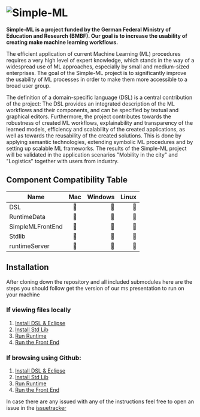 # ![Simple-ML](https://simple-ml.de/wp-content/uploads/2019/05/Simple-ML-Logo-03-e1557838304632.png)

**Simple-ML is a project funded by the German Federal Ministry of Education and Research (BMBF).
Our goal is to increase the usability of creating make machine learning workflows.**

The efficient application of current Machine Learning (ML) procedures requires a very high level of expert knowledge, which stands in the way of a widespread use of ML approaches, especially by small and medium-sized enterprises. The goal of the Simple-ML project is to significantly improve the usability of ML processes in order to make them more accessible to a broad user group.

The definition of a domain-specific language (DSL) is a central contribution of the project: The DSL provides an integrated description of the ML workflows and their components, and can be specified by textual and graphical editors. Furthermore, the project contributes towards the robustness of created ML workflows, explainability and transparency of the learned models, efficiency and scalability of the created applications, as well as towards the reusability of the created solutions. This is done by applying semantic technologies, extending symbolic ML procedures and by setting up scalable ML frameworks. The results of the Simple-ML project will be validated in the application scenarios "Mobility in the city" and "Logistics" together with users from industry.

## Component Compatibility Table

| Name| Mac           | Windows  |Linux|
| ------------- |:-------------:| -----:|-----:|
| DSL								|:cookie:| :cookie:|	:cookie:|
| RuntimeData				|:cookie:| :cookie: |:cookie:|
| SimpleMLFrontEnd	|:cookie:| :cookie: |:cookie:|
| Stdlib						|			:cookie: |  :cookie:|:cookie:|
| runtimeServer			|:cookie: |  :cookie: |:cookie:|

## Installation
After cloning down the repository and all included submodules here are the steps you should follow get the version of our ms presentation to run on your machine

### If viewing files locally
1. [Install DSL & Eclipse](../DSL/docs/md/development/developingWithEclipse.md)  
2. [Install Std Lib](../Stdlib/README.md)  
3. [Run Runtime](Runtime-Server.md)  
4. [Run the Front End](../SimpleMLFrontend/README.md)

### If browsing using Github:
1. [Install DSL & Eclipse](https://github.com/Simple-ML/DSL/blob/master/docs/md/development/developingWithEclipse.md)  
2. [Install Std Lib](https://github.com/Simple-ML/Stdlib/blob/master/README.md)  
3. [Run Runtime](https://github.com/Anzumana/Simple-ML/wiki/Runtime-Server)  
4. [Run the Front End](https://github.com/Anzumana/SimpleMLFrontEnd/blob/master/README.md)

In case there are any issued with any of the instructions feel free to open an issue in the [issuetracker](https://github.com/Anzumana/Simple-ML/issues)
